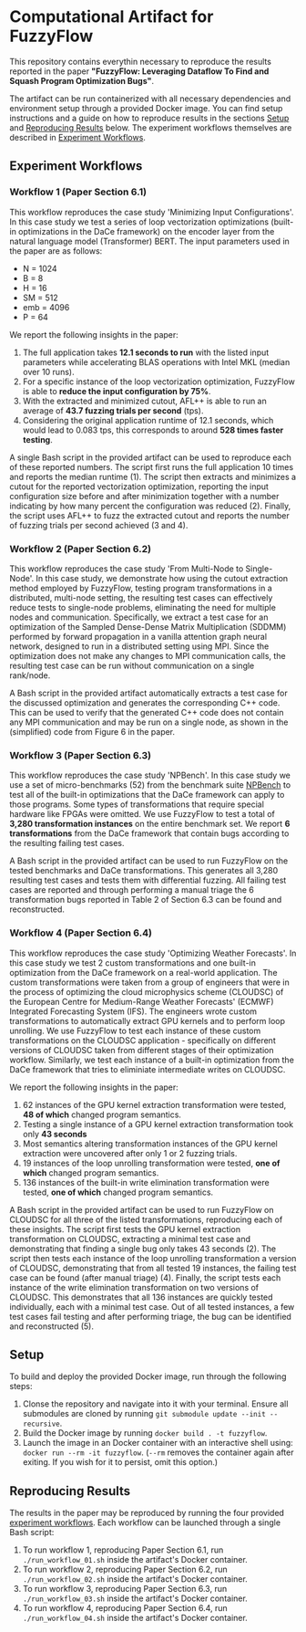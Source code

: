 # Computational Artifact for FuzzyFlow
This repository contains everythin necessary to reproduce the results reported
in the paper **"FuzzyFlow: Leveraging Dataflow To Find and Squash Program
Optimization Bugs"**.

The artifact can be run containerized with all necessary dependencies and
environment setup through a provided Docker image.
You can find setup instructions and a guide on how to reproduce results in the
sections [Setup](#setup) and [Reproducing Results](#reproducing-results) below.
The experiment workflows themselves are described in
[Experiment Workflows](#experiment-workflows).

## Experiment Workflows
### Workflow 1 (Paper Section 6.1)
This workflow reproduces the case study 'Minimizing Input Configurations'.
In this case study we test a series of loop vectorization optimizations
(built-in optimizations in the DaCe framework) on the encoder layer from the
natural language model (Transformer) BERT. The input parameters used in the
paper are as follows:
- N = 1024
- B = 8
- H = 16
- SM = 512
- emb = 4096
- P = 64

We report the following insights in the paper:
1. The full application takes **12.1 seconds to run** with the listed input
parameters while accelerating BLAS operations with Intel MKL (median over 10 runs).
2. For a specific instance of the loop vectorization optimization, FuzzyFlow is
able to **reduce the input configuration by 75%**.
3. With the extracted and minimized cutout, AFL++ is able to run an average of
**43.7 fuzzing trials per second** (tps).
4. Considering the original application runtime of 12.1 seconds, which would lead
to 0.083 tps, this corresponds to around **528 times faster testing**.

A single Bash script in the provided artifact can be used to reproduce each of
these reported numbers. The script first runs the full application 10 times and
reports the median runtime (1). The script then extracts and minimizes a cutout
for the reported vectorization optimization, reporting the input configuration
size before and after minimization together with a number indicating by how many
percent the configuration was reduced (2). Finally, the script uses AFL++ to
fuzz the extracted cutout and reports the number of fuzzing trials per second
achieved (3 and 4).

### Workflow 2 (Paper Section 6.2)
This workflow reproduces the case study 'From Multi-Node to Single-Node'. In
this case study, we demonstrate how using the cutout extraction method employed by
FuzzyFlow, testing program transformations in a distributed, multi-node setting,
the resulting test cases can effectively reduce tests to single-node problems,
eliminating the need for multiple nodes and communication. Specifically, we
extract a test case for an optimization of the Sampled Dense-Dense Matrix
Multiplication (SDDMM) performed by forward propagation in a vanilla attention
graph neural network, designed to run in a distributed setting using MPI. Since
the optimization does not make any changes to MPI communication calls, the
resulting test case can be run without communication on a single rank/node.

A Bash script in the provided artifact automatically extracts a test case for
the discussed optimization and generates the corresponding C++ code. This can
be used to verify that the generated C++ code does not contain any MPI
communication and may be run on a single node, as shown in the (simplified)
code from Figure 6 in the paper.

### Workflow 3 (Paper Section 6.3)
This workflow reproduces the case study 'NPBench'. In this case study we use a
set of micro-benchmarks (52) from the benchmark suite [NPBench](https://github.com/spcl/npbench)
to test all of the built-in optimizations that the DaCe framework can apply to
those programs. Some types of transformations that require special hardware like
FPGAs were omitted. We use FuzzyFlow to test a total of **3,280 transformation instances**
on the entire benchmark set. We report **6 transformations** from the DaCe
framework that contain bugs according to the resulting failing test cases.

A Bash script in the provided artifact can be used to run FuzzyFlow on the
tested benchmarks and DaCe transformations. This generates all 3,280 resulting
test cases and tests them with differential fuzzing. All failing test cases are
reported and through performing a manual triage the 6 transformation bugs
reported in Table 2 of Section 6.3 can be found and reconstructed.

### Workflow 4 (Paper Section 6.4)
This workflow reproduces the case study 'Optimizing Weather Forecasts'. In this
case study we test 2 custom transformations and one built-in optimization from
the DaCe framework on a real-world application. The custom transformations were
taken from a group of engineers that were in the process of optimizing the cloud
microphysics scheme (CLOUDSC) of the European Centre for Medium-Range Weather
Forecasts' (ECMWF) Integrated Forecasting System (IFS). The engineers wrote
custom transformations to automatically extract GPU kernels and to perform loop
unrolling. We use FuzzyFlow to test each instance of these custom transformations
on the CLOUDSC application - specifically on different versions of CLOUDSC
taken from different stages of their optimization workflow. Similarly, we test
each instance of a built-in optimization from the DaCe framework that tries to
eliminiate intermediate writes on CLOUDSC.

We report the following insights in the paper:
1. 62 instances of the GPU kernel extraction transformation were tested,
**48 of which** changed program semantics.
2. Testing a single instance of a GPU kernel extraction transformation took only
**43 seconds**
3. Most semantics altering transformation instances of the GPU kernel extraction
were uncovered after only 1 or 2 fuzzing trials.
4. 19 instances of the loop unrolling transformation were tested, **one of which**
changed program semantics.
5. 136 instances of the built-in write elimination transformation were tested,
**one of which** changed program semantics.

A Bash script in the provided artifact can be used to run FuzzyFlow on CLOUDSC
for all three of the listed transformations, reproducing each of these insights.
The script first tests the GPU kernel extraction transformation on CLOUDSC,
extracting a minimal test case and demonstrating that finding a single bug only
takes 43 seconds (2). The script then tests each instance of the loop unrolling
transformation a version of CLOUDSC, demonstrating that from all tested 19
instances, the failing test case can be found (after manual triage) (4).
Finally, the script tests each instance of the write elimination transformation
on two versions of CLOUDSC. This demonstrates that all 136 instances are quickly
tested individually, each with a minimal test case. Out of all tested instances,
a few test cases fail testing and after performing triage, the bug can be
identified and reconstructed (5).

## Setup
To build and deploy the provided Docker image, run through the following steps:
1. Clonse the repository and navigate into it with your terminal. Ensure all
    submodules are cloned by running `git submodule update --init --recursive`.
2. Build the Docker image by running `docker build . -t fuzzyflow`.
3. Launch the image in an Docker container with an interactive shell using:
    `docker run --rm -it fuzzyflow`. (`--rm` removes the container again after
    exiting. If you wish for it to persist, omit this option.)

## Reproducing Results
The results in the paper may be reproduced by running the four provided
[experiment workflows](#experiment-workflows).
Each workflow can be launched through a single Bash script:
1. To run workflow 1, reproducing Paper Section 6.1, run `./run_workflow_01.sh`
inside the artifact's Docker container.
2. To run workflow 2, reproducing Paper Section 6.2, run `./run_workflow_02.sh`
inside the artifact's Docker container.
3. To run workflow 3, reproducing Paper Section 6.3, run `./run_workflow_03.sh`
inside the artifact's Docker container.
4. To run workflow 4, reproducing Paper Section 6.4, run `./run_workflow_04.sh`
inside the artifact's Docker container.
